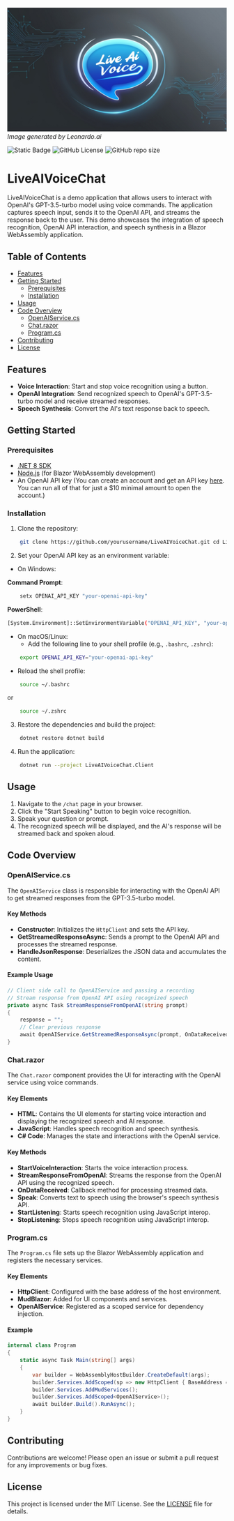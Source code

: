 ![LiveAI Voice](liveAIVoice.jpg)
*Image generated by Leonardo.ai*

![Static Badge](https://img.shields.io/badge/.Net%208%20MudBlazor-brightgreen?style=for-the-badge&logoColor=green)   ![GitHub License](https://img.shields.io/github/license/lognebudo/LiveAIVoiceChat?style=plastic) ![GitHub repo size](https://img.shields.io/github/last-commit/LogneBudo/LiveAIVoiceChat)

# LiveAIVoiceChat

LiveAIVoiceChat is a demo application that allows users to interact with OpenAI's GPT-3.5-turbo model using voice commands. 
The application captures speech input, sends it to the OpenAI API, and streams the response back to the user. 
This demo showcases the integration of speech recognition, OpenAI API interaction, and speech synthesis in a Blazor WebAssembly application.

## Table of Contents

- [Features](#features)
- [Getting Started](#getting-started)
  - [Prerequisites](#prerequisites)
  - [Installation](#installation)
- [Usage](#usage)
- [Code Overview](#code-overview)
  - [OpenAIService.cs](#openaiservicecs)
  - [Chat.razor](#chatrazor)
  - [Program.cs](#programcs)
- [Contributing](#contributing)
- [License](#license)

## Features

- **Voice Interaction**: Start and stop voice recognition using a button.
- **OpenAI Integration**: Send recognized speech to OpenAI's GPT-3.5-turbo model and receive streamed responses.
- **Speech Synthesis**: Convert the AI's text response back to speech.

## Getting Started

### Prerequisites

- [.NET 8 SDK](https://dotnet.microsoft.com/download/dotnet/8.0)
- [Node.js](https://nodejs.org/) (for Blazor WebAssembly development)
- An OpenAI API key (You can create an account and get an API key [here](https://platform.openai.com/signup). You can run all of that for just a $10 minimal amount to open the account.)


### Installation

1. Clone the repository:

```bash
	git clone https://github.com/yourusername/LiveAIVoiceChat.git cd LiveAIVoiceChat
```

2. Set your OpenAI API key as an environment variable:

- On Windows:

**Command Prompt**:

```bash
	setx OPENAI_API_KEY "your-openai-api-key"
```

**PowerShell**:
	
```bash
[System.Environment]::SetEnvironmentVariable("OPENAI_API_KEY", "your-openai-api-key", "User")
```

- On macOS/Linux:
	- Add the following line to your shell profile (e.g., `.bashrc`, `.zshrc`):

```bash
	export OPENAI_API_KEY="your-openai-api-key"
```

 - Reload the shell profile:

```bash
	source ~/.bashrc
```
or
```bash
	source ~/.zshrc
```

3. Restore the dependencies and build the project:

```bash
	dotnet restore dotnet build
```

4. Run the application:

```bash
	dotnet run --project LiveAIVoiceChat.Client
```

## Usage

1. Navigate to the `/chat` page in your browser.
2. Click the "Start Speaking" button to begin voice recognition.
3. Speak your question or prompt.
4. The recognized speech will be displayed, and the AI's response will be streamed back and spoken aloud.

## Code Overview

### OpenAIService.cs

The `OpenAIService` class is responsible for interacting with the OpenAI API to get streamed responses from the GPT-3.5-turbo model.

#### Key Methods

- **Constructor**: Initializes the `HttpClient` and sets the API key.
- **GetStreamedResponseAsync**: Sends a prompt to the OpenAI API and processes the streamed response.
- **HandleJsonResponse**: Deserializes the JSON data and accumulates the content.

#### Example Usage

```csharp
// Client side call to OpenAIService and passing a recording 
// Stream response from OpenAI API using recognized speech 
private async Task StreamResponseFromOpenAI(string prompt) 
{ 
	response = ""; 
	// Clear previous response 
	await OpenAIService.GetStreamedResponseAsync(prompt, OnDataReceived); 
}
```

### Chat.razor

The `Chat.razor` component provides the UI for interacting with the OpenAI service using voice commands.

#### Key Elements

- **HTML**: Contains the UI elements for starting voice interaction and displaying the recognized speech and AI response.
- **JavaScript**: Handles speech recognition and speech synthesis.
- **C# Code**: Manages the state and interactions with the OpenAI service.

#### Key Methods

- **StartVoiceInteraction**: Starts the voice interaction process.
- **StreamResponseFromOpenAI**: Streams the response from the OpenAI API using the recognized speech.
- **OnDataReceived**: Callback method for processing streamed data.
- **Speak**: Converts text to speech using the browser's speech synthesis API.
- **StartListening**: Starts speech recognition using JavaScript interop.
- **StopListening**: Stops speech recognition using JavaScript interop.

### Program.cs

The `Program.cs` file sets up the Blazor WebAssembly application and registers the necessary services.

#### Key Elements

- **HttpClient**: Configured with the base address of the host environment.
- **MudBlazor**: Added for UI components and services.
- **OpenAIService**: Registered as a scoped service for dependency injection.

#### Example

```csharp
internal class Program 
{ 
	static async Task Main(string[] args) 
	{ 
		var builder = WebAssemblyHostBuilder.CreateDefault(args);
		builder.Services.AddScoped(sp => new HttpClient { BaseAddress = new Uri(builder.HostEnvironment.BaseAddress) });
		builder.Services.AddMudServices();
		builder.Services.AddScoped<OpenAIService>();
		await builder.Build().RunAsync();
	}
}
```

## Contributing

Contributions are welcome! Please open an issue or submit a pull request for any improvements or bug fixes.

## License

This project is licensed under the MIT License. See the [LICENSE](LICENSE.txt) file for details.

